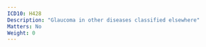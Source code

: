 ```yaml
---
ICD10: H428
Description: "Glaucoma in other diseases classified elsewhere"
Matters: No
Weight: 0
---
```


